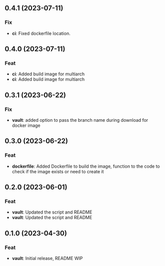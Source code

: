 ## 0.4.1 (2023-07-11)

### Fix

- **ci**: Fixed dockerfile location.

## 0.4.0 (2023-07-11)

### Feat

- **ci**: Added build image for multiarch
- **ci**: Added build image for multiarch

## 0.3.1 (2023-06-22)

### Fix

- **vault**: added option to pass the branch name during download for docker image

## 0.3.0 (2023-06-22)

### Feat

- **dockerfile**: Added Dockerfile to build the image, function to the code to check if the image exists or need to create it

## 0.2.0 (2023-06-01)

### Feat

- **vault**: Updated the script and README
- **vault**: Updated the script and README

## 0.1.0 (2023-04-30)

### Feat

- **vault**: Initial release, README WIP
